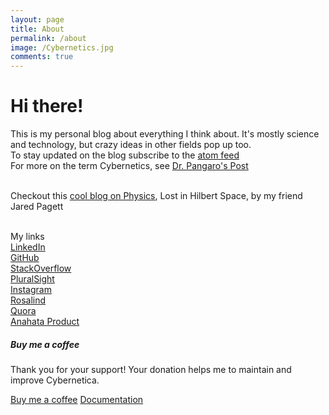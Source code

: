 ```yaml
---
layout: page
title: About
permalink: /about
image: /Cybernetics.jpg
comments: true
---
```


<div class="row justify-content-between">
<div class="col-md-8 pr-5">

<h1>Hi there!</h1>
<p>This is my personal blog about everything I think about. It's mostly science and technology,
but crazy ideas in other fields pop up too.
<br>
To stay updated on the blog subscribe to the <a href = "https://gilgahex.com/feed">atom feed</a>
<br>
For more on the term Cybernetics, see <a href = https://www.pangaro.com/definition-cybernetics.html>Dr. Pangaro's Post</a>

</p>

<br>
Checkout this <a href = "https://lih.space">cool blog on Physics</a>, Lost in Hilbert Space, by my friend Jared Pagett
<br>
<br>

My links
<br>
<a href = "https://www.linkedin.com/in/cmob/">LinkedIn</a>
<br>
<a href = "https://github.com/Gilgahex">GitHub</a>
<br>
<a href = "https://stackoverflow.com/story/gilgahex">StackOverflow</a>
<br>
<a href = "https://app.pluralsight.com/profile/gilgahex">PluralSight</a>
<br>
<a href = "https://www.instagram.com/twiximus/">Instagram</a>
<br>
<a href = "http://rosalind.info/users/gilgahex/">Rosalind</a>
<br>
<a href = "https://www.quora.com/profile/Conor-OBrien-2">Quora</a>
<br>
<a href = "https://myanahata.com">Anahata Product</a>


</div>

<div class="col-md-4">

<div class="sticky-top sticky-top-80">
<h5>Buy me a coffee</h5>

<p>Thank you for your support! Your donation helps me to maintain and improve Cybernetica.</p>

<a target="_blank" href="https://www.patreon.com/gilgahex" class="btn btn-danger">Buy me a coffee</a> <a target="_blank" href="https://bootstrapstarter.com/bootstrap-templates/template-mediumish-bootstrap-jekyll/" class="btn btn-warning">Documentation</a>

</div>
</div>
</div>

